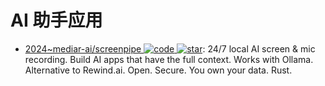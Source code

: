 # AI 助手应用

- [2024~mediar-ai/screenpipe ![code](https://ng-tech.icu/assets/code.svg) ![star](https://img.shields.io/github/stars/mediar-ai/screenpipe)](https://github.com/mediar-ai/screenpipe): 24/7 local AI screen & mic recording. Build AI apps that have the full context. Works with Ollama. Alternative to Rewind.ai. Open. Secure. You own your data. Rust.
